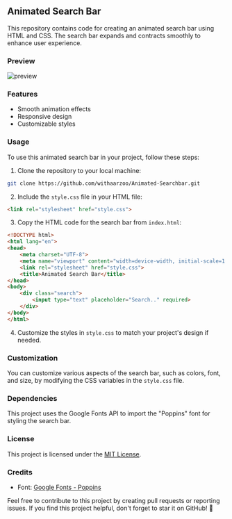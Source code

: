 ## Animated Search Bar

This repository contains code for creating an animated search bar using HTML and CSS. The search bar expands and contracts smoothly to enhance user experience.

### Preview
![preview](https://github.com/withaarzoo/Animated-Searchbar/assets/59678435/15a02ef6-722f-4e37-8135-93bc5ae5d5b2)

### Features
- Smooth animation effects
- Responsive design
- Customizable styles

### Usage
To use this animated search bar in your project, follow these steps:

1. Clone the repository to your local machine:

```bash
git clone https://github.com/withaarzoo/Animated-Searchbar.git
```

2. Include the `style.css` file in your HTML file:

```html
<link rel="stylesheet" href="style.css">
```

3. Copy the HTML code for the search bar from `index.html`:

```html
<!DOCTYPE html>
<html lang="en">
<head>
    <meta charset="UTF-8">
    <meta name="viewport" content="width=device-width, initial-scale=1.0">
    <link rel="stylesheet" href="style.css">
    <title>Animated Search Bar</title>
</head>
<body>
    <div class="search">
        <input type="text" placeholder="Search.." required>
    </div>
</body>
</html>
```

4. Customize the styles in `style.css` to match your project's design if needed.

### Customization
You can customize various aspects of the search bar, such as colors, font, and size, by modifying the CSS variables in the `style.css` file.

### Dependencies
This project uses the Google Fonts API to import the "Poppins" font for styling the search bar.

### License
This project is licensed under the [MIT License](LICENSE).

### Credits
- Font: [Google Fonts - Poppins](https://fonts.google.com/specimen/Poppins)

Feel free to contribute to this project by creating pull requests or reporting issues. If you find this project helpful, don't forget to star it on GitHub! 🌟
